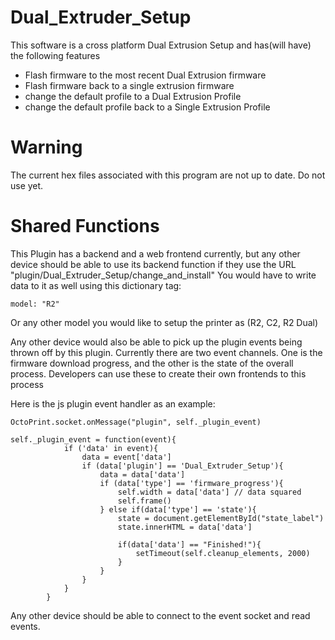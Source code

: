 # Dual_Extruder_Setup

This software is a cross platform Dual Extrusion Setup and has(will have) the following features

- Flash firmware to the most recent Dual Extrusion firmware
- Flash firmware back to a single extrusion firmware
- change the default profile to a Dual Extrusion Profile
- change the default profile back to a Single Extrusion Profile

# Warning
The current hex files associated with this program are not up to date. Do not use yet.

# Shared Functions

This Plugin has a backend and a web frontend currently, but any other device should be able to use 
its backend function if they use the URL "plugin/Dual_Extruder_Setup/change_and_install" You would
have to write data to it as well using this dictionary tag:
```
model: "R2" 
```
Or any other model you would like to setup the printer as (R2, C2, R2 Dual)

Any other device would also be able to pick up the plugin events being thrown off by this plugin.
Currently there are two event channels. One is the firmware download progress, and the other is the
state of the overall process. Developers can use these to create their own frontends to this process

Here is the js plugin event handler as an example:
```
OctoPrint.socket.onMessage("plugin", self._plugin_event)

self._plugin_event = function(event){
            if ('data' in event){
                data = event['data']
                if (data['plugin'] == 'Dual_Extruder_Setup'){
                    data = data['data']
                    if (data['type'] == 'firmware_progress'){
                        self.width = data['data'] // data squared
                        self.frame()
                    } else if(data['type'] == 'state'){
                        state = document.getElementById("state_label")
                        state.innerHTML = data['data']

                        if(data['data'] == "Finished!"){
                            setTimeout(self.cleanup_elements, 2000)
                        }
                    }
                }
            }
        }
```
Any other device should be able to connect to the event socket and read events. 